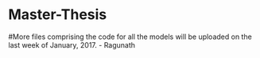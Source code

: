 # Master-Thesis
#More files comprising the code for all the models will be uploaded on the last week of January, 2017. - Ragunath
